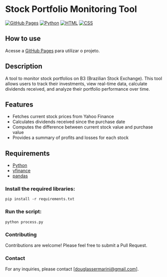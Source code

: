 # Stock Portfolio Monitoring Tool


[![GitHub Pages](https://img.shields.io/badge/GitHub-Pages-blue?style=flat-square)](https://stephensonsn.github.io/engenharia_software_tools)
[![Python](https://img.shields.io/badge/Python-3-blue?style=flat-square)](https://www.python.org/)
[![HTML](https://img.shields.io/badge/HTML-5-orange?style=flat-square)](https://developer.mozilla.org/en-US/docs/Web/HTML)
[![CSS](https://img.shields.io/badge/CSS-3-blue?style=flat-square)](https://developer.mozilla.org/en-US/docs/Web/CSS)

## How to use
Acesse a [GitHub Pages](...) para utilizar o projeto.

## Description
A tool to monitor stock portfolios on B3 (Brazilian Stock Exchange). This tool allows users to track their investments, view real-time data, calculate dividends received, and analyze their portfolio performance over time.

## Features

- Fetches current stock prices from Yahoo Finance
- Calculates dividends received since the purchase date
- Computes the difference between current stock value and purchase value
- Provides a summary of profits and losses for each stock

## Requirements

- [Python](https://www.python.org/)
- [yfinance](https://pypi.org/project/yfinance/)
- [pandas](https://pypi.org/project/pandas/)


### Install the required libraries:
```
pip install -r requirements.txt
```

### Run the script:
```
python process.py
```

### Contributing
Contributions are welcome! Please feel free to submit a Pull Request.

### Contact
For any inquiries, please contact [douglassermarini@gmail.com].
